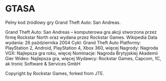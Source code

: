 # GTASA

Pelny kod źródlowy gry Grand Theft Auto: San Andreas.

Grand Theft Auto: San Andreas – komputerowa gra akcji stworzona przez firmę Rockstar North oraz wydana przez Rockstar Games. Wikipedia Data wydania: 26 października 2004 Cykl: Grand Theft Auto Platformy: PlayStation 2, Android, PlayStation 4, Xbox 360, więcej Nagrody: Nagroda VGX: Najlepsza gra roku, więcej Nominacje: Nagroda Brytyjskiej Akademii Gier Wideo: Najlepsza gra, więcej Wydawcy: Rockstar Games, Capcom, 1C, ak tronic Software & Services GmbH

Copyright by Rockstar Games, forked from JTE.
